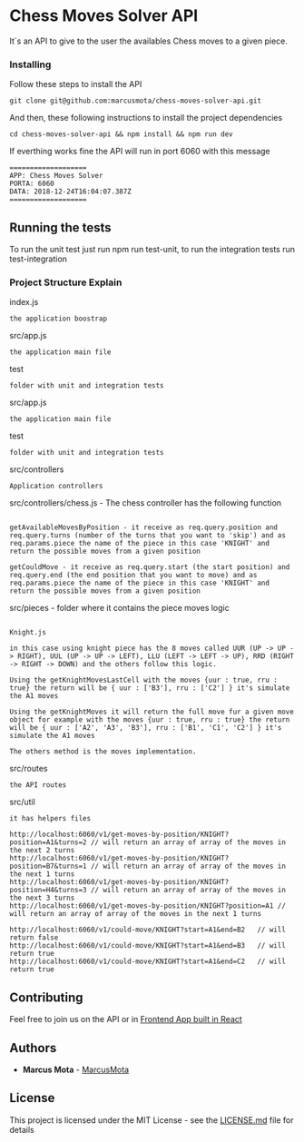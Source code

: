 # Chess Moves Solver API

It`s an API to give to the user the availables Chess moves to a given piece.

### Installing

Follow these steps to install the API


```
git clone git@github.com:marcusmota/chess-moves-solver-api.git
```

And then, these following instructions to install the project dependencies

```
cd chess-moves-solver-api && npm install && npm run dev
```

If everthing works fine the API will run in port 6060 with this message

```
===================
APP: Chess Moves Solver
PORTA: 6060
DATA: 2018-12-24T16:04:07.387Z
===================
```

## Running the tests

To run the unit test just run npm run test-unit, to run the integration tests run test-integration

### Project Structure Explain

index.js

```
the application boostrap
```

src/app.js 
```
the application main file
```

test 
```
folder with unit and integration tests
```


src/app.js 
```
the application main file
```

test 
```
folder with unit and integration tests
```

src/controllers 
```
Application controllers 
```

src/controllers/chess.js - The chess controller has the following function
```

getAvailableMovesByPosition - it receive as req.query.position and req.query.turns (number of the turns that you want to 'skip') and as req.params.piece the name of the piece in this case 'KNIGHT' and return the possible moves from a given position

getCouldMove - it receive as req.query.start (the start position) and req.query.end (the end position that you want to move) and as req.params.piece the name of the piece in this case 'KNIGHT' and return the possible moves from a given position

```

src/pieces - folder where it contains the piece moves logic
```

Knight.js

in this case using knight piece has the 8 moves called UUR (UP -> UP -> RIGHT), UUL (UP -> UP -> LEFT), LLU (LEFT -> LEFT -> UP), RRD (RIGHT -> RIGHT -> DOWN) and the others follow this logic. 

Using the getKnightMovesLastCell with the moves {uur : true, rru : true} the return will be { uur : ['B3'], rru : ['C2'] } it's simulate the A1 moves

Using the getKnightMoves it will return the full move fur a given move object for example with the moves {uur : true, rru : true} the return will be { uur : ['A2', 'A3', 'B3'], rru : ['B1', 'C1', 'C2'] } it's simulate the A1 moves

The others method is the moves implementation.

```

src/routes 
```
the API routes
```

src/util
```
it has helpers files
```


```
http://localhost:6060/v1/get-moves-by-position/KNIGHT?position=A1&turns=2 // will return an array of array of the moves in the next 2 turns
http://localhost:6060/v1/get-moves-by-position/KNIGHT?position=B7&turns=1 // will return an array of array of the moves in the next 1 turns
http://localhost:6060/v1/get-moves-by-position/KNIGHT?position=H4&turns=3 // will return an array of array of the moves in the next 3 turns
http://localhost:6060/v1/get-moves-by-position/KNIGHT?position=A1 // will return an array of array of the moves in the next 1 turns

http://localhost:6060/v1/could-move/KNIGHT?start=A1&end=B2   // will return false
http://localhost:6060/v1/could-move/KNIGHT?start=A1&end=B3   // will return true
http://localhost:6060/v1/could-move/KNIGHT?start=A1&end=C2   // will return true 

```

## Contributing

Feel free to join us on the API or in [Frontend App built in React](https://github.com/marcusmota/chess-moves-solver-app)

## Authors

* **Marcus Mota** -  [MarcusMota](https://github.com/marcusmota)


## License

This project is licensed under the MIT License - see the [LICENSE.md](LICENSE.md) file for details
